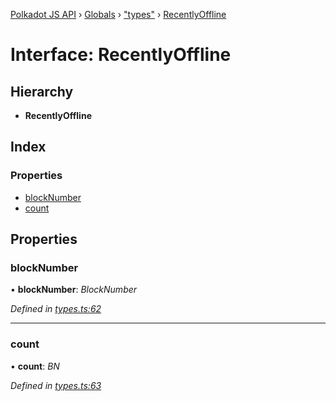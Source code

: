 [Polkadot JS API](../README.md) › [Globals](../globals.md) › ["types"](../modules/_types_.md) › [RecentlyOffline](_types_.recentlyoffline.md)

# Interface: RecentlyOffline

## Hierarchy

* **RecentlyOffline**

## Index

### Properties

* [blockNumber](_types_.recentlyoffline.md#blocknumber)
* [count](_types_.recentlyoffline.md#count)

## Properties

###  blockNumber

• **blockNumber**: *BlockNumber*

*Defined in [types.ts:62](https://github.com/polkadot-js/api/blob/8cab499a83/packages/api-derive/src/types.ts#L62)*

___

###  count

• **count**: *BN*

*Defined in [types.ts:63](https://github.com/polkadot-js/api/blob/8cab499a83/packages/api-derive/src/types.ts#L63)*
